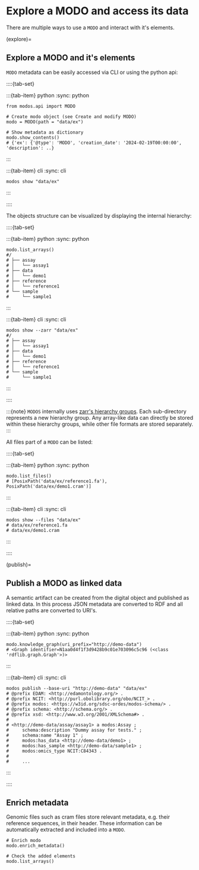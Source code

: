 # Explore a MODO and access its data

There are multiple ways to use a `MODO` and interact with it's elements.

(explore)=
## Explore a MODO and it's elements

`MODO` metadata can be easily accessed via CLI or using the python api:

::::{tab-set}

:::{tab-item} python
:sync: python
```{code-block} python
from modos.api import MODO

# Create modo object (see Create and modify MODO)
modo = MODO(path = "data/ex")

# Show metadata as dictionary
modo.show_contents()
# {'ex': {'@type': 'MODO', 'creation_date': '2024-02-19T00:00:00', 'description': ..}
```
:::

:::{tab-item} cli
:sync: cli
```{code-block} console
modos show "data/ex"
```
:::

::::

The objects structure can be visualized by displaying the internal hierarchy:

::::{tab-set}

:::{tab-item} python
:sync: python
```{code-block} python
modo.list_arrays()
#/
# ├── assay
# │   └── assay1
# ├── data
# │   └── demo1
# ├── reference
# │   └── reference1
# └── sample
#     └── sample1
```
:::

:::{tab-item} cli
:sync: cli
```{code-block} console
modos show --zarr "data/ex"
#/
# ├── assay
# │   └── assay1
# ├── data
# │   └── demo1
# ├── reference
# │   └── reference1
# └── sample
#     └── sample1
```
:::

::::

:::{note}
`MODOS` internally uses <a href="https://zarr.readthedocs.io/en/stable/api/hierarchy.html" target="_blank">zarr's hierarchy groups</a>. Each sub-directory represents a new hierarchy group. Any array-like data can directly be stored within these hierarchy groups, while other file formats are stored separately.
:::

All files part of a `MODO` can be listed:

::::{tab-set}

:::{tab-item} python
:sync: python
```{code-block} python
modo.list_files()
# [PosixPath('data/ex/reference1.fa'), PosixPath('data/ex/demo1.cram')]
```
:::

:::{tab-item} cli
:sync: cli
```{code-block} console
modos show --files "data/ex"
# data/ex/reference1.fa
# data/ex/demo1.cram
```
:::

::::

(publish)=
## Publish a MODO as linked data

A semantic artifact can be created from the digital object and published as linked data.
In this process JSON metadata are converted to RDF and all relative paths are converted to URI's.

::::{tab-set}

:::{tab-item} python
:sync: python
```{code-block} python
modo.knowledge_graph(uri_prefix="http://demo-data")
# <Graph identifier=N1aa0d4f1f3d9428b9c01e703096c5c96 (<class 'rdflib.graph.Graph'>)>
```
:::

:::{tab-item} cli
:sync: cli
```{code-block} console
modos publish --base-uri "http://demo-data" "data/ex"
# @prefix EDAM: <http://edamontology.org/> .
# @prefix NCIT: <http://purl.obolibrary.org/obo/NCIT_> .
# @prefix modos: <https://w3id.org/sdsc-ordes/modos-schema/> .
# @prefix schema: <http://schema.org/> .
# @prefix xsd: <http://www.w3.org/2001/XMLSchema#> .
#
# <http://demo-data/assay/assay1> a modos:Assay ;
#     schema:description "Dummy assay for tests." ;
#     schema:name "Assay 1" ;
#     modos:has_data <http://demo-data/demo1> ;
#     modos:has_sample <http://demo-data/sample1> ;
#     modos:omics_type NCIT:C84343 .
#
#     ...
```
:::

::::

## Enrich metadata
Genomic files such as cram files store relevant metadata, e.g. their reference sequences, in their header. These information can be automatically extracted and included into a `MODO`.

```{code-block} python
# Enrich modo
modo.enrich_metadata()

# Check the added elements
modo.list_arrays()
```
